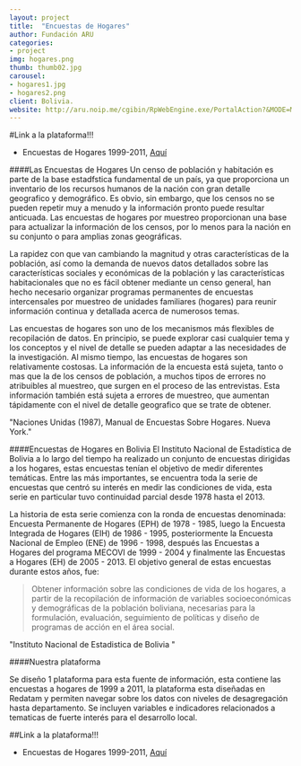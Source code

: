 ```yaml
---
layout: project
title:  "Encuestas de Hogares"
author: Fundación ARU
categories:
- project
img: hogares.png
thumb: thumb02.jpg
carousel:
- hogares1.jpg
- hogares2.png
client: Bolivia.
website: http://aru.noip.me/cgibin/RpWebEngine.exe/PortalAction?&MODE=MAIN&BASE=EH&MAIN=WebServerMain.inl
---
```

#Link a la plataforma!!!

* Encuestas de Hogares 1999-2011, [Aquí](http://aru.noip.me/cgibin/RpWebEngine.exe/PortalAction?&MODE=MAIN&BASE=EH&MAIN=WebServerMain.inl)

####Las Encuestas de Hogares
Un censo de población y habitación es parte de la base estadfstica fundamental de un país, ya que proporciona
un inventario de los recursos humanos de la nación con gran detalle geografico y demográfico. Es obvio, sin embargo, que los censos no se pueden repetir muy a menudo y la información pronto puede resultar anticuada. Las encuestas de hogares por muestreo proporcionan una base para actualizar la información de los censos, por lo menos para la nación en su conjunto o para amplias zonas geográficas. 

La rapidez con que van cambiando la magnitud y otras características de la población, así como la demanda de nuevos datos detallados sobre las características sociales y económicas de la población y las características habitacionales que no es fácil obtener mediante un censo general, han hecho necesario organizar programas permanentes de encuestas intercensales por muestreo de unidades familiares (hogares) para reunir información continua y detallada acerca de numerosos temas.

Las encuestas de hogares son uno de los mecanismos más flexibles de recopilación de datos. En principio, se puede explorar casi cualquier tema y los conceptos y el nivel de detalle se pueden adaptar a las necesidades de la investigación. Al mismo tiempo, las encuestas de hogares son relativamente costosas. La información de la encuesta está sujeta, tanto o mas que la de los censos de población, a muchos tipos de errores no atribuibles al muestreo, que surgen en el proceso de las entrevistas. Esta información también está sujeta a errores de muestreo, que aumentan tápidamente con el nivel de detalle geografico que se trate de obtener.

"Naciones Unidas (1987), Manual de Encuestas Sobre Hogares. Nueva York."

####Encuestas de Hogares en Bolivia
El Instituto Nacional de Estadística de Bolivia a lo largo del tiempo ha realizado un conjunto de encuestas dirigidas a los hogares, estas encuestas tenían el objetivo de medir diferentes temáticas. Entre las más importantes, se encuentra toda la serie de encuestas que centró su interés en medir las condiciones de vida, esta serie en particular tuvo continuidad parcial desde 1978 hasta el 2013.

La historia de esta serie comienza con la ronda de encuestas denominada: Encuesta Permanente de Hogares (EPH) de 1978 - 1985, luego la Encuesta Integrada de Hogares (EIH) de 1986 - 1995, posteriormente la Encuesta Nacional de Empleo (ENE) de 1996 - 1998, después las Encuestas a Hogares del programa MECOVI de 1999 - 2004 y finalmente las Encuestas a Hogares (EH) de 2005 - 2013. El objetivo general de estas encuestas durante estos años, fue:

>Obtener información sobre las condiciones de vida de los hogares, a partir
de la recopilación de información de variables socioeconómicas y demográficas de la población boliviana, necesarias para la formulación, evaluación,
seguimiento de políticas y diseño de programas de acción en el área social.

"Instituto Nacional de Estadistica de Bolivia "

####Nuestra plataforma

Se diseño 1 plataforma para esta fuente de información, esta contiene las encuestas a hogares de 1999 a 2011, la plataforma esta diseñadas en Redatam y permiten navegar sobre los datos con niveles de desagregación hasta departamento. Se incluyen variables e indicadores relacionados a tematicas de fuerte interés para el desarrollo local. 

##Link a la plataforma!!!

* Encuestas de Hogares 1999-2011, [Aquí](http://aru.noip.me/cgibin/RpWebEngine.exe/PortalAction?&MODE=MAIN&BASE=EH&MAIN=WebServerMain.inl)
